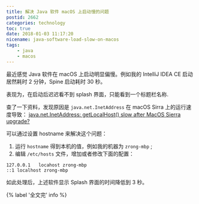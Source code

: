 ```yaml
---
title: 解决 Java 软件 macOS 上启动慢的问题
postid: 2662
categories: technology
toc: true
date: 2018-01-03 11:17:20
nicename: java-software-load-slow-on-macos
tags:
    - java
    - macos
---
```


最近感觉 Java 软件在 macOS 上启动明显偏慢。例如我的 IntelliJ IDEA CE 启动居然耗时 2 分钟，Spine 启动耗时 30 秒。

表现为，在启动后迟迟看不到 splash 界面，只能看到一个标题栏名称.

查了一下资料，发现原因是 `java.net.InetAddress` 在 macOS Sirra 上的运行速度导致： [java.net.InetAddress: getLocalHost() slow after MacOS Sierra upgrade?][java]

可以通过设置 hostname 来解决这个问题：

1. 运行 `hostname` 得到本机的值，例如我的机器为 `zrong-mbp` ;
2. 编辑 `/etc/hosts` 文件，增加或者修改下面的配置：

```
127.0.0.1   locahost zrong-mbp
::1 localhost zrong-mbp
```

如此处理后，上述软件显示 Splash 界面的时间降低到 3 秒。

[java]: https://thoeni.io/post/macos-sierra-java/

{% label '全文完' info %}